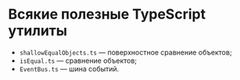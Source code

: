 # Всякие полезные TypeScript утилиты

* `shallowEqualObjects.ts` — поверхностное сравнение объектов;
* `isEqual.ts` — сравнение объектов;
* `EventBus.ts` — шина событий.